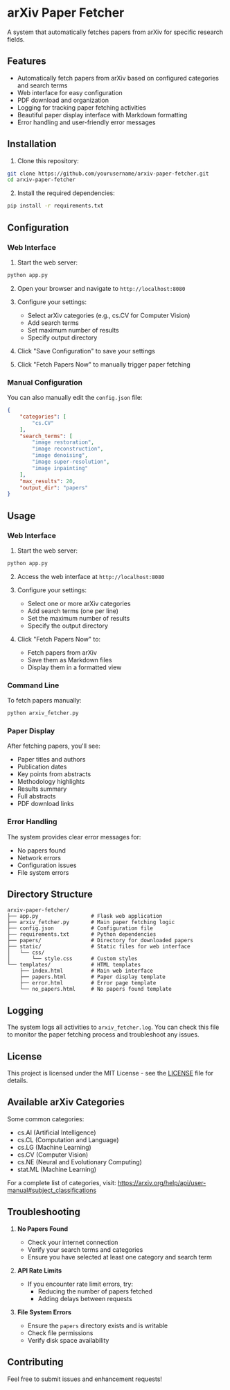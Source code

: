 # arXiv Paper Fetcher

A system that automatically fetches papers from arXiv for specific research fields.

## Features

- Automatically fetch papers from arXiv based on configured categories and search terms
- Web interface for easy configuration
- PDF download and organization
- Logging for tracking paper fetching activities
- Beautiful paper display interface with Markdown formatting
- Error handling and user-friendly error messages

## Installation

1. Clone this repository:
```bash
git clone https://github.com/yourusername/arxiv-paper-fetcher.git
cd arxiv-paper-fetcher
```

2. Install the required dependencies:
```bash
pip install -r requirements.txt
```

## Configuration

### Web Interface

1. Start the web server:
```bash
python app.py
```

2. Open your browser and navigate to `http://localhost:8080`

3. Configure your settings:
   - Select arXiv categories (e.g., cs.CV for Computer Vision)
   - Add search terms
   - Set maximum number of results
   - Specify output directory

4. Click "Save Configuration" to save your settings

5. Click "Fetch Papers Now" to manually trigger paper fetching

### Manual Configuration

You can also manually edit the `config.json` file:

```json
{
    "categories": [
        "cs.CV"
    ],
    "search_terms": [
        "image restoration",
        "image reconstruction",
        "image denoising",
        "image super-resolution",
        "image inpainting"
    ],
    "max_results": 20,
    "output_dir": "papers"
}
```

## Usage

### Web Interface

1. Start the web server:
```bash
python app.py
```

2. Access the web interface at `http://localhost:8080`

3. Configure your settings:
   - Select one or more arXiv categories
   - Add search terms (one per line)
   - Set the maximum number of results
   - Specify the output directory

4. Click "Fetch Papers Now" to:
   - Fetch papers from arXiv
   - Save them as Markdown files
   - Display them in a formatted view

### Command Line

To fetch papers manually:
```bash
python arxiv_fetcher.py
```

### Paper Display

After fetching papers, you'll see:
- Paper titles and authors
- Publication dates
- Key points from abstracts
- Methodology highlights
- Results summary
- Full abstracts
- PDF download links

### Error Handling

The system provides clear error messages for:
- No papers found
- Network errors
- Configuration issues
- File system errors

## Directory Structure

```
arxiv-paper-fetcher/
├── app.py                 # Flask web application
├── arxiv_fetcher.py       # Main paper fetching logic
├── config.json            # Configuration file
├── requirements.txt       # Python dependencies
├── papers/                # Directory for downloaded papers
├── static/                # Static files for web interface
│   └── css/
│       └── style.css      # Custom styles
└── templates/             # HTML templates
    ├── index.html         # Main web interface
    ├── papers.html        # Paper display template
    ├── error.html         # Error page template
    └── no_papers.html     # No papers found template
```

## Logging

The system logs all activities to `arxiv_fetcher.log`. You can check this file to monitor the paper fetching process and troubleshoot any issues.

## License

This project is licensed under the MIT License - see the [LICENSE](LICENSE) file for details.

## Available arXiv Categories

Some common categories:
- cs.AI (Artificial Intelligence)
- cs.CL (Computation and Language)
- cs.LG (Machine Learning)
- cs.CV (Computer Vision)
- cs.NE (Neural and Evolutionary Computing)
- stat.ML (Machine Learning)

For a complete list of categories, visit: https://arxiv.org/help/api/user-manual#subject_classifications

## Troubleshooting

1. **No Papers Found**
   - Check your internet connection
   - Verify your search terms and categories
   - Ensure you have selected at least one category and search term

2. **API Rate Limits**
   - If you encounter rate limit errors, try:
     - Reducing the number of papers fetched
     - Adding delays between requests

3. **File System Errors**
   - Ensure the `papers` directory exists and is writable
   - Check file permissions
   - Verify disk space availability

## Contributing

Feel free to submit issues and enhancement requests!